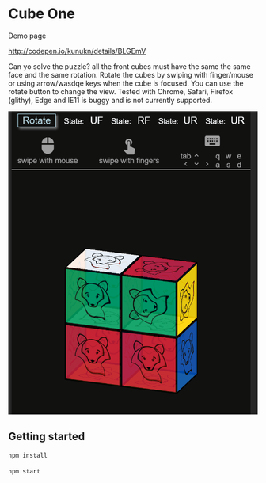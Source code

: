 # Cube One

Demo page

http://codepen.io/kunukn/details/BLGEmV


Can yo solve the puzzle? all the front cubes must have the same the same face and the same rotation. Rotate the cubes by swiping with finger/mouse or using arrow/wasdqe keys when the cube is focused. You can use the rotate button to change the view. Tested with Chrome, Safari, Firefox (glithy), Edge and IE11 is buggy and is not currently supported.

![demo](/demo/cubeOne.gif?raw=true)


## Getting started
```
npm install

npm start
```
